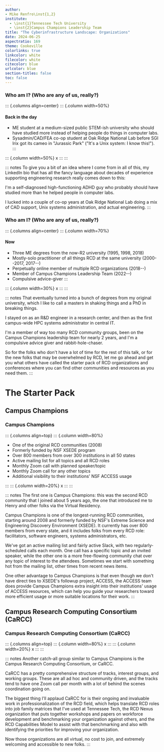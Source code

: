 ```yaml
---
author:
- Mike Renfro\inst{1,2}
institute:
  - \inst{1}Tennessee Tech University
  - \inst{2}Campus Champions Leadership Team
title: "The Cyberinfrastructure Landscape: Organizations"
date: 2024-06-25
aspectratio: 169
theme: Cookeville
colorlinks: true
linkcolor: white
filecolor: white
citecolor: blue
urlcolor: blue
section-titles: false
toc: false
---
```


### Who am I? (Who are any of us, really?)

::: {.columns align=center}
::: {.column width=50%}
#### Back in the day
- ME student at a medium-sized public STEM-ish university who should have studied more instead of helping people do things in computer labs.
- Sysadmin/CAD/FEA co-op student at Oak Ridge National Lab before SGI Irix got its cameo in "Jurassic Park" ("It's a Unix system: I know this!").
:::

::: {.column width=50%}
x
:::
:::

::: notes
To give you a bit of an idea where I come from in all of this, my LinkedIn bio that has all the fancy language about decades of experience supporting engineering research really comes down to this:

I'm a self-diagnosed high-functioning ADHD guy who probably should have studied more than he helped people in computer labs.

I lucked into a couple of co-op years at Oak Ridge National Lab doing a mix of CAD support, Unix systems administration, and actual engineering.
:::

### Who am I? (Who are any of us, really?)

::: {.columns align=center}
::: {.column width=70%}
#### Now
- Three ME degrees from the now-R2 university (1995, 1998, 2018)
- Mostly-solo practitioner of all things RCD at the same university (2000--2017, 2017--)
- Perpetually online member of multiple RCD organizations (2018--)
- Member of Campus Champions Leadership Team (2022--)
- Compulsive advice-giver
:::

::: {.column width=30%}
x
:::
:::

::: notes
That eventually turned into a bunch of degrees from my original university, which I like to call a masters in shaking things and a PhD in breaking things.

I stayed on as an R&D engineer in a research center, and then as the first campus-wide HPC systems administrator in central IT.

I'm a member of way too many RCD community groups, been on the Campus Champions leadership team for nearly 2 years, and I'm a compulsive advice giver and rabbit-hole-chaser.

So for the folks who don't have a lot of time for the rest of this talk, or for the new folks that may be overwhelmed by RCD, let me go ahead and get you what others have called the starter pack of RCD organizations and conferences where you can find other communities and resources as you need them.
:::

# The Starter Pack

## Campus Champions

### Campus Champions

::: {.columns align=top}
::: {.column width=80%}
- One of the original RCD communities (2008)
- Formerly funded by NSF XSEDE program
- Over 800 members from over 300 institutions in all 50 states
- Active mailing list for all topics and all RCD roles
- Monthly Zoom call with planned speaker/topic
- Monthly Zoom call for any other topics
- Additional visibility to their institutions' NSF ACCESS usage

:::
::: {.column width=20%}
x
:::
:::

::: notes
The first one is Campus Champions: this was the second RCD community that I joined about 5 years ago, the one that introduced me to Henry and other folks via the Virtual Residency.

Campus Champions is one of the longest-running RCD communities, starting around 2008 and formerly funded by NSF's Extreme Science and Engineering Discovery Environment (XSEDE). It currently has over 800 members from every state, and it includes folks from every RCD role: facilitators, software engineers, systems administrators, etc.

We've got an active mailing list and fairly active Slack, with two regularly-scheduled calls each month. One call has a specific topic and an invited speaker, while the other one is a more free-flowing community chat over any topic of interest to the attendees. Sometimes we start with something hot from the mailing list, other times from recent news items.

One other advantage to Campus Champions is that even though we don't have direct ties to XSEDE's followup project, ACCESS, the ACCESS team does provide Campus Champions extra insight into their institutions' usage of ACCESS resources, which can help you guide your researchers toward more efficient usage or more suitable locations for their work.
:::

## Campus Research Computing Consortium (CaRCC)

### Campus Research Computing Consortium (CaRCC)

::: {.columns align=top}
::: {.column width=80%}
x
:::
::: {.column width=20%}
x
:::
:::

::: notes
Another catch-all group similar to Campus Champions is the Campus Research Computing Consortium, or CaRCC.

CaRCC has a pretty comprehensive structure of tracks, interest groups, and working groups. These are all ad hoc and community driven, and the tracks tend to have one Zoom call per month with a lot of behind the scenes coordination going on.

The biggest thing I'll applaud CaRCC for is their ongoing and invaluable work in professionalization of the RCD field, which helps translate RCD roles into job family matrices that I've used at Tennessee Tech, the RCD Nexus organization that puts together workshops and papers on workforce development and benchmarking your organization against others, and the RCD Capabilities Model to assist with that benchmarking and also with identifying the priorities for improving your organization.

Now those organizations are all virtual, no cost to join, and extremely welcoming and accessible to new folks.
:::

